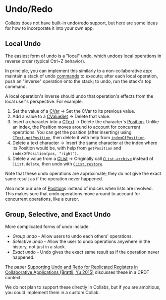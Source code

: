 # Undo/Redo

Collabs does not have built-in undo/redo support, but here are some ideas for how to incorporate it into your own app.

## Local Undo

The easiest form of undo is a "local" undo, which undoes local operations in reverse order (typical Ctrl+Z behavior).

In principle, you can implement this similarly to a non-collaborative app: maintain a stack of undo [commands](https://en.wikipedia.org/wiki/Command_pattern) to execute; after each local operation, push an "inverse" operation onto the stack; to undo, run the stack's top command.

A local operation's inverse should undo that operation's effects from the local user's perspective. For example:

1. Set the value of a [CVar](../api/collabs/classes/CVar.html) -> Set the CVar to its previous value.
2. Add a value to a [CValueSet](../api/collabs/classes/CValueSet.html) -> Delete that value.
3. Insert a character into a [CText](../api/collabs/classes/CText.html) -> Delete the character's [Position](../api/collabs/modules.html#Position). Unlike an index, the Position moves around to account for concurrent operations. You can get the position (after inserting) using [`CText.getPosition`](../api/collabs/classes/CText.html#getPosition), then delete it with help from [`indexOfPosition`](../api/collabs/classes/CText.html#indexOfPosition).
4. Delete a text character -> Insert the same character at the index where its Position would be, with help from `getPosition` and `indexOfPosition(pos, "right")`.
5. Delete a value from a [CList](../api/collabs/classes/CList.html) -> Originally call [`CList.archive`](../api/collabs/classes/CList.html#archive) instead of `CList.delete`, then undo with [`CList.restore`](../api/collabs/classes/CList.html#restore).

Note that these undo operations are approximate; they do not give the exact same result as if the operation never happened.

Also note our use of [Position](../api/collabs/modules.html#Position)s instead of indices when lists are involved. This makes sure that undo operations move around to account for concurrent operations, like a cursor.

## Group, Selective, and Exact Undo

More complicated forms of undo include:

- _Group undo_ - Allow users to undo each others' operations.
- _Selective undo_ - Allow the user to undo operations anywhere in the history, not just in a stack.
- _Exact undo_ - Undo gives the exact same result as if the operation never happened.

The paper [Supporting Undo and Redo for Replicated Registers in Collaborative Applications (Brattli, Yu 2015)](https://doi.org/10.1007/978-3-030-88207-5_19) discusses these in a CRDT context.

We do not plan to support these directly in Collabs, but if you are ambitious, you could implement them in a custom Collab.
